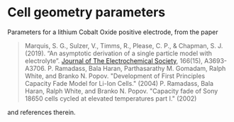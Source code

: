 # Cell geometry parameters

Parameters for a lithium Cobalt Oxide positive electrode, from the paper

> Marquis, S. G., Sulzer, V., Timms, R., Please, C. P., & Chapman, S. J. (2019). “An asymptotic derivation of a single particle model with electrolyte”. [Journal of The Electrochemical Society](https://doi.org/10.1149/2.0341915jes), 166(15), A3693-A3706.
> P. Ramadass, Bala Haran, Parthasarathy M. Gomadam, Ralph White, and Branko N. Popov. "Development of First Principles Capacity Fade Model for Li-Ion Cells." (2004)
> P. Ramadass, Bala Haran, Ralph White, and Branko N. Popov. "Capacity fade of Sony 18650 cells cycled at elevated temperatures part I." (2002)

and references therein.
